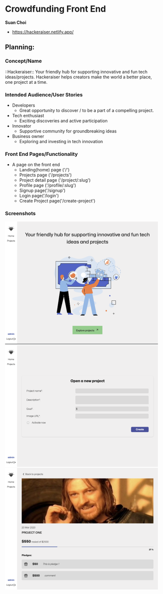 # Crowdfunding Front End

**Suan Choi**
- https://hackeraiser.netlify.app/

## Planning:

### Concept/Name
::Hackeraiser::
Your friendly hub for supporting innovative and fun tech ideas/projects. Hackeraiser helps creators make the world a better place, one project at a time.


### Intended Audience/User Stories
- Developers
  - Great opportunity to discover / to be a part of a compelling project.
- Tech enthusiast
  - Exciting discoveries and active participation
- Innovator
  - Supportive community for groundbreaking ideas
- Business owner
  - Exploring and investing in tech innovation

### Front End Pages/Functionality

- A page on the front end
  - Landing(home) page ('/')
  - Projects page ('/projects')
  - Project detail page ('/project/:slug')
  - Profile page ('/profile/:slug')
  - Signup page('/signup')
  - Login page('/login')
  - Create Project page('/create-project')

### Screenshots

![Home page](/public/screenshots/screenshot-home.png)
![Create Project page](/public/screenshots/screenshot-create-project.png)
![DB Schema](/public/screenshots/screenshot-project-pledges.png)